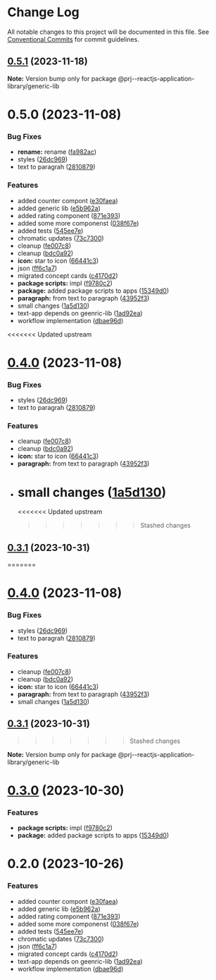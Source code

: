 # Change Log

All notable changes to this project will be documented in this file.
See [Conventional Commits](https://conventionalcommits.org) for commit guidelines.

## [0.5.1](https://github.com/paulAlexSerban/prj--reactjs-application-library/compare/@prj--reactjs-application-library/generic-lib@0.5.0...@prj--reactjs-application-library/generic-lib@0.5.1) (2023-11-18)

**Note:** Version bump only for package @prj--reactjs-application-library/generic-lib

# 0.5.0 (2023-11-08)

### Bug Fixes

-   **rename:** rename ([fa982ac](https://github.com/paulAlexSerban/prj--reactjs-application-library/commit/fa982ac05c386e2f9563611d754b73bc08b54894))
-   styles ([26dc969](https://github.com/paulAlexSerban/prj--reactjs-application-library/commit/26dc969af330dda8d62faf01cd1de9e6ece542fd))
-   text to paragrah ([2810879](https://github.com/paulAlexSerban/prj--reactjs-application-library/commit/281087955ac65839d57aa3cea483864a56d8430c))

### Features

-   added counter compont ([e30faea](https://github.com/paulAlexSerban/prj--reactjs-application-library/commit/e30faeaa5dcfcb048205dcd92b5ef57000c47acc))
-   added generic lib ([e5b962a](https://github.com/paulAlexSerban/prj--reactjs-application-library/commit/e5b962a209542ee8b6a220a2b7dcb7735b014ea7))
-   added rating component ([871e393](https://github.com/paulAlexSerban/prj--reactjs-application-library/commit/871e393f0f2132d22529487a60eaa1bb9dd03432))
-   added some more componenst ([038f67e](https://github.com/paulAlexSerban/prj--reactjs-application-library/commit/038f67e70a49d759d0cefca505eb721ff9e6220e))
-   added tests ([545ee7e](https://github.com/paulAlexSerban/prj--reactjs-application-library/commit/545ee7ed79bb6c88ebbb863c143fd949c548bda4))
-   chromatic updates ([73c7300](https://github.com/paulAlexSerban/prj--reactjs-application-library/commit/73c730043a99e4c89ce32ff79b614fde9b945146))
-   cleanup ([fe007c8](https://github.com/paulAlexSerban/prj--reactjs-application-library/commit/fe007c8c6119a0a7f875b185dfd586117dc24fbe))
-   cleanup ([bdc0a92](https://github.com/paulAlexSerban/prj--reactjs-application-library/commit/bdc0a92044bd5b3691ec5f56c9ea2f86e3a7802e))
-   **icon:** star to icon ([66441c3](https://github.com/paulAlexSerban/prj--reactjs-application-library/commit/66441c346c41da6de5139894558be64060a0206c))
-   json ([ff6c1a7](https://github.com/paulAlexSerban/prj--reactjs-application-library/commit/ff6c1a7c419f4e66511235803ec26a9db5a85314))
-   migrated concept cards ([c4170d2](https://github.com/paulAlexSerban/prj--reactjs-application-library/commit/c4170d2130e71d04e587acd0f9a4f1becef4d0b3))
-   **package scripts:** impl ([f9780c2](https://github.com/paulAlexSerban/prj--reactjs-application-library/commit/f9780c2896d185c8adf83f5af0782939e799b430))
-   **package:** added package scripts to apps ([15349d0](https://github.com/paulAlexSerban/prj--reactjs-application-library/commit/15349d0e3d3eac4222a99a42b28d4d67b764557f))
-   **paragraph:** from text to paragraph ([43952f3](https://github.com/paulAlexSerban/prj--reactjs-application-library/commit/43952f31ec26c6e1fefd16513e1053fe5b857345))
-   small changes ([1a5d130](https://github.com/paulAlexSerban/prj--reactjs-application-library/commit/1a5d13041cf20d26020764e5df258eec0a23dc3f))
-   text-app depends on geenric-lib ([1ad92ea](https://github.com/paulAlexSerban/prj--reactjs-application-library/commit/1ad92eaae9a45363ffd4876bf89218c87f798de0))
-   workflow implementation ([dbae96d](https://github.com/paulAlexSerban/prj--reactjs-application-library/commit/dbae96dfe108f8a2638051cb727efc6b86b606d4))

<<<<<<< Updated upstream

# [0.4.0](https://github.com/paulAlexSerban/prj--reactjs-component-lib/compare/@prj--reactjs-component-lib/generic-lib@0.3.1...@prj--reactjs-component-lib/generic-lib@0.4.0) (2023-11-08)

### Bug Fixes

-   styles ([26dc969](https://github.com/paulAlexSerban/prj--reactjs-component-lib/commit/26dc969af330dda8d62faf01cd1de9e6ece542fd))
-   text to paragrah ([2810879](https://github.com/paulAlexSerban/prj--reactjs-component-lib/commit/281087955ac65839d57aa3cea483864a56d8430c))

### Features

-   cleanup ([fe007c8](https://github.com/paulAlexSerban/prj--reactjs-component-lib/commit/fe007c8c6119a0a7f875b185dfd586117dc24fbe))
-   cleanup ([bdc0a92](https://github.com/paulAlexSerban/prj--reactjs-component-lib/commit/bdc0a92044bd5b3691ec5f56c9ea2f86e3a7802e))
-   **icon:** star to icon ([66441c3](https://github.com/paulAlexSerban/prj--reactjs-component-lib/commit/66441c346c41da6de5139894558be64060a0206c))
-   **paragraph:** from text to paragraph ([43952f3](https://github.com/paulAlexSerban/prj--reactjs-component-lib/commit/43952f31ec26c6e1fefd16513e1053fe5b857345))
-   # small changes ([1a5d130](https://github.com/paulAlexSerban/prj--reactjs-component-lib/commit/1a5d13041cf20d26020764e5df258eec0a23dc3f))
    <<<<<<< Updated upstream
    > > > > > > > Stashed changes

## [0.3.1](https://github.com/paulAlexSerban/prj--reactjs-component-lib/compare/@prj--reactjs-component-lib/generic-lib@0.3.0...@prj--reactjs-component-lib/generic-lib@0.3.1) (2023-10-31)

=======

# [0.4.0](https://github.com/paulAlexSerban/prj--reactjs-application-library/compare/@prj--reactjs-application-library/generic-lib@0.3.1...@prj--reactjs-application-library/generic-lib@0.4.0) (2023-11-08)

### Bug Fixes

-   styles ([26dc969](https://github.com/paulAlexSerban/prj--reactjs-application-library/commit/26dc969af330dda8d62faf01cd1de9e6ece542fd))
-   text to paragrah ([2810879](https://github.com/paulAlexSerban/prj--reactjs-application-library/commit/281087955ac65839d57aa3cea483864a56d8430c))

### Features

-   cleanup ([fe007c8](https://github.com/paulAlexSerban/prj--reactjs-application-library/commit/fe007c8c6119a0a7f875b185dfd586117dc24fbe))
-   cleanup ([bdc0a92](https://github.com/paulAlexSerban/prj--reactjs-application-library/commit/bdc0a92044bd5b3691ec5f56c9ea2f86e3a7802e))
-   **icon:** star to icon ([66441c3](https://github.com/paulAlexSerban/prj--reactjs-application-library/commit/66441c346c41da6de5139894558be64060a0206c))
-   **paragraph:** from text to paragraph ([43952f3](https://github.com/paulAlexSerban/prj--reactjs-application-library/commit/43952f31ec26c6e1fefd16513e1053fe5b857345))
-   small changes ([1a5d130](https://github.com/paulAlexSerban/prj--reactjs-application-library/commit/1a5d13041cf20d26020764e5df258eec0a23dc3f))

## [0.3.1](https://github.com/paulAlexSerban/prj--reactjs-application-library/compare/@prj--reactjs-application-library/generic-lib@0.3.0...@prj--reactjs-application-library/generic-lib@0.3.1) (2023-10-31)

> > > > > > > Stashed changes

**Note:** Version bump only for package @prj--reactjs-application-library/generic-lib

# [0.3.0](https://github.com/paulAlexSerban/prj--reactjs-application-library/compare/@prj--reactjs-application-library/generic-lib@0.2.0...@prj--reactjs-application-library/generic-lib@0.3.0) (2023-10-30)

### Features

-   **package scripts:** impl ([f9780c2](https://github.com/paulAlexSerban/prj--reactjs-application-library/commit/f9780c2896d185c8adf83f5af0782939e799b430))
-   **package:** added package scripts to apps ([15349d0](https://github.com/paulAlexSerban/prj--reactjs-application-library/commit/15349d0e3d3eac4222a99a42b28d4d67b764557f))

# 0.2.0 (2023-10-26)

### Features

-   added counter compont ([e30faea](https://github.com/paulAlexSerban/prj--reactjs-application-library/commit/e30faeaa5dcfcb048205dcd92b5ef57000c47acc))
-   added generic lib ([e5b962a](https://github.com/paulAlexSerban/prj--reactjs-application-library/commit/e5b962a209542ee8b6a220a2b7dcb7735b014ea7))
-   added rating component ([871e393](https://github.com/paulAlexSerban/prj--reactjs-application-library/commit/871e393f0f2132d22529487a60eaa1bb9dd03432))
-   added some more componenst ([038f67e](https://github.com/paulAlexSerban/prj--reactjs-application-library/commit/038f67e70a49d759d0cefca505eb721ff9e6220e))
-   added tests ([545ee7e](https://github.com/paulAlexSerban/prj--reactjs-application-library/commit/545ee7ed79bb6c88ebbb863c143fd949c548bda4))
-   chromatic updates ([73c7300](https://github.com/paulAlexSerban/prj--reactjs-application-library/commit/73c730043a99e4c89ce32ff79b614fde9b945146))
-   json ([ff6c1a7](https://github.com/paulAlexSerban/prj--reactjs-application-library/commit/ff6c1a7c419f4e66511235803ec26a9db5a85314))
-   migrated concept cards ([c4170d2](https://github.com/paulAlexSerban/prj--reactjs-application-library/commit/c4170d2130e71d04e587acd0f9a4f1becef4d0b3))
-   text-app depends on geenric-lib ([1ad92ea](https://github.com/paulAlexSerban/prj--reactjs-application-library/commit/1ad92eaae9a45363ffd4876bf89218c87f798de0))
-   workflow implementation ([dbae96d](https://github.com/paulAlexSerban/prj--reactjs-application-library/commit/dbae96dfe108f8a2638051cb727efc6b86b606d4))
